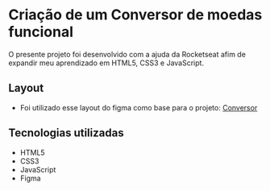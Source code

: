 # Criação de um Conversor de moedas funcional
O presente projeto foi desenvolvido com a ajuda da Rocketseat afim de expandir meu aprendizado em HTML5, CSS3 e JavaScript.

## Layout
- Foi utilizado esse layout do figma como base para o projeto: [Conversor](https://www.figma.com/community/file/1212757179376046656)

## Tecnologias utilizadas
- HTML5
- CSS3
- JavaScript
- Figma